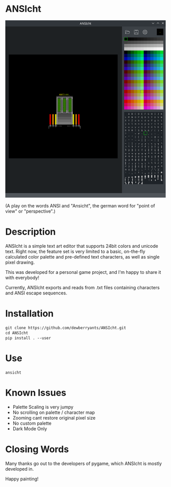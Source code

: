 # ANSIcht

<img alt="Screenshot" src="docs/screen.webp"/>

(A play on the words ANSI and "Ansicht",
the german word for "point of view" or "perspective".)

# Description
ANSIcht is a simple text art editor that supports
24bit colors and unicode text. Right now, the feature
set is very limited to a basic, on-the-fly calculated
color palette and pre-defined text characters, as
well as single pixel drawing.

This was developed for a personal game project, and
I'm happy to share it with everybody!

Currently, ANSIcht exports and reads from .txt files
containing characters and ANSI escape sequences.

# Installation
    git clone https://github.com/dewberryants/ANSIcht.git
    cd ANSIcht
    pip install . --user

# Use
    ansicht

# Known Issues
 * Palette Scaling is very jumpy
 * No scrolling on palette / character map
 * Zooming cant restore original pixel size
 * No custom palette
 * Dark Mode Only

# Closing Words

Many thanks go out to the developers of pygame,
which ANSIcht is mostly developed in.

Happy painting!
